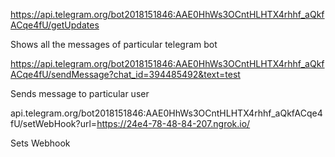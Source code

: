 https://api.telegram.org/bot2018151846:AAE0HhWs3OCntHLHTX4rhhf_aQkfACqe4fU/getUpdates

Shows all the messages of particular telegram bot

https://api.telegram.org/bot2018151846:AAE0HhWs3OCntHLHTX4rhhf_aQkfACqe4fU/sendMessage?chat_id=394485492&text=test

Sends message to particular user


api.telegram.org/bot2018151846:AAE0HhWs3OCntHLHTX4rhhf_aQkfACqe4fU/setWebHook?url=https://24e4-78-48-84-207.ngrok.io/

Sets Webhook